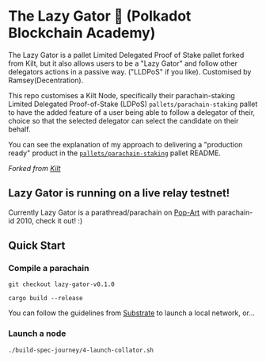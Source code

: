 # The Lazy Gator 🐊 (Polkadot Blockchain Academy)

The Lazy Gator is a pallet Limited Delegated Proof of Stake pallet forked from Kilt, but it also allows users to be a "Lazy Gator" and follow other delegators actions in a passive way. ("LLDPoS" if you like). Customised by Ramsey(Decentration).


This repo customises a Kilt Node, specifically their parachain-staking Limited Delegated Proof-of-Stake (LDPoS) `pallets/parachain-staking` pallet to have the added feature of a user being able to follow a delegator of their, choice so that the selected delegator can select the candidate on their behalf. 

You can see the explanation of my approach to delivering a "production ready" product in the [`pallets/parachain-staking`](./pallets/parachain-staking/README.md) pallet README.

_Forked from [Kilt](https://github.com/KILTprotocol/kilt-node/)_

## Lazy Gator is running on a live relay testnet!

Currently Lazy Gator is a parathread/parachain on [Pop-Art](https://apps.decentration.org/?rpc=wss%3A%2F%2Fpopart1.jelliedowl.com#/parachains) with parachain-id 2010, check it out! :) 


## Quick Start

### Compile a parachain

`git checkout lazy-gator-v0.1.0`

`cargo build --release`

You can follow the guidelines from [Substrate](https://docs.substrate.io/tutorials/connect-other-chains/local-relay/) to launch a local network, or...

### Launch a node 

`./build-spec-journey/4-launch-collator.sh`


